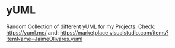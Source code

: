 # yUML
Random Collection of different yUML for my Projects.
Check: https://yuml.me/
and: https://marketplace.visualstudio.com/items?itemName=JaimeOlivares.yuml

